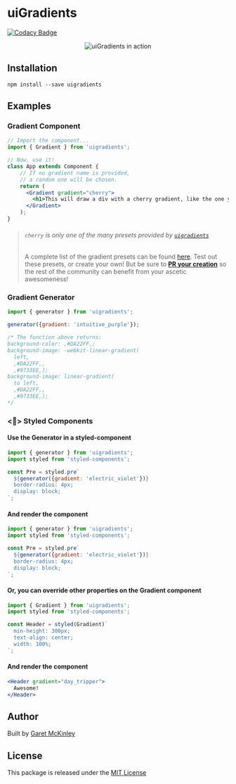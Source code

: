 # uiGradients

[![Codacy Badge](https://api.codacy.com/project/badge/Grade/c3b2bc7d90cc41eeb107d0a21679c24c)](https://www.codacy.com/app/pclienau_2/uigradients?utm_source=github.com&utm_medium=referral&utm_content=rozzzly/uigradients&utm_campaign=badger)

<div align="center"><img src="http://i.giphy.com/3oz8xTRTgiIERV3Kms.gif" alt="uiGradients in action"/></div>

## Installation

    npm install --save uigradients
    
## Examples
### Gradient Component

``` jsx
// Import the component...
import { Gradient } from 'uigradients';

// Now, use it!
class App extends Component {
    // If no gradient name is provided,
    // a random one will be chosen.
    return (
      <Gradient gradient="cherry">
        <h1>This will draw a div with a cherry gradient, like the one you're looking at right now.</h1>
      </Gradient>
    );
}
```
> ###### `cherry` is only one of the many presets provided by [_`uigradients`_](https://JSBros/uigradients)
> A complete list of the gradient presets can be found [here](https://github.com/JSBros/uigradients/blob/master/src/gradients.js).
> Test out these presets, or create your own! But be sure to 
[**PR your creation**](https://github.com/JSBros/uigradients/compare) so the 
rest of the community can benefit from your ascetic awesomeness! 


### Gradient Generator

``` jsx
import { generator } from 'uigradients';

generator({gradient: 'intuitive_purple'});

/* The function above returns: 
background-color: ,#DA22FF,;
background-image: -webkit-linear-gradient(
  left,
  ,#DA22FF,,
  ,#9733EE,);
background-image: linear-gradient(
  to left,
  ,#DA22FF,,
  ,#9733EE,);
*/
```

### <💅> Styled Components
#### Use the Generator in a styled-component

``` jsx
import { generator } from 'uigradients';
import styled from 'styled-components';

const Pre = styled.pre`
  ${generator({gradient: 'electric_violet'})}
  border-radius: 4px;
  display: block;
`;
```

#### And render the component

``` jsx
import { generator } from 'uigradients';
import styled from 'styled-components';

const Pre = styled.pre`
  ${generator({gradient: 'electric_violet'})}
  border-radius: 4px;
  display: block;
`;
```


#### Or, you can override other properties on the Gradient component

``` jsx
import { Gradient } from 'uigradients';
import styled from 'styled-components';

const Header = styled(Gradient)`
  min-height: 300px;
  text-align: center;
  width: 100%;
`;
```

#### And render the component

``` jsx
<Header gradient="day_tripper">
  Awesome!
</Header>
```

## Author

Built by [Garet McKinley](https://github.com/garetmckinley)

## License

This package is released under the [MIT License](LICENSE)
